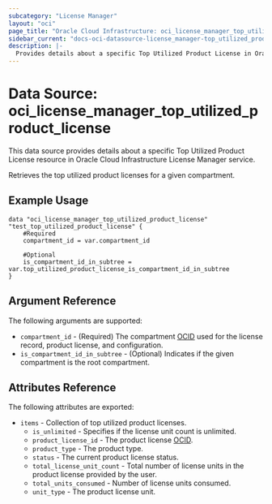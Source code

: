 ```yaml
---
subcategory: "License Manager"
layout: "oci"
page_title: "Oracle Cloud Infrastructure: oci_license_manager_top_utilized_product_license"
sidebar_current: "docs-oci-datasource-license_manager-top_utilized_product_license"
description: |-
  Provides details about a specific Top Utilized Product License in Oracle Cloud Infrastructure License Manager service
---
```


# Data Source: oci_license_manager_top_utilized_product_license
This data source provides details about a specific Top Utilized Product License resource in Oracle Cloud Infrastructure License Manager service.

Retrieves the top utilized product licenses for a given compartment.

## Example Usage

```hcl
data "oci_license_manager_top_utilized_product_license" "test_top_utilized_product_license" {
	#Required
	compartment_id = var.compartment_id

	#Optional
	is_compartment_id_in_subtree = var.top_utilized_product_license_is_compartment_id_in_subtree
}
```

## Argument Reference

The following arguments are supported:

* `compartment_id` - (Required) The compartment [OCID](https://docs.cloud.oracle.com/iaas/Content/General/Concepts/identifiers.htm) used for the license record, product license, and configuration.
* `is_compartment_id_in_subtree` - (Optional) Indicates if the given compartment is the root compartment.


## Attributes Reference

The following attributes are exported:

* `items` - Collection of top utilized product licenses.
    * `is_unlimited` - Specifies if the license unit count is unlimited.
    * `product_license_id` - The product license [OCID](https://docs.cloud.oracle.com/iaas/Content/General/Concepts/identifiers.htm).
    * `product_type` - The product type.
    * `status` - The current product license status.
    * `total_license_unit_count` - Total number of license units in the product license provided by the user.
    * `total_units_consumed` - Number of license units consumed.
    * `unit_type` - The product license unit.

